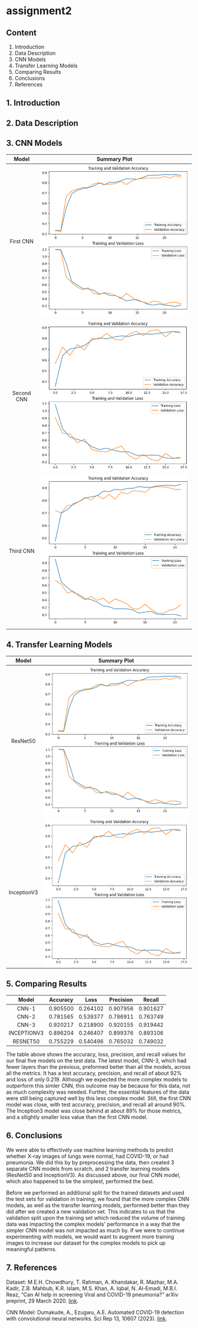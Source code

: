 # assignment2

## Content
1. Introduction
2. Data Description
3. CNN Models
4. Transfer Learning Models
5. Comparing Results
6. Conclusions
7. References

## 1. Introduction


## 2. Data Description


## 3. CNN Models

|Model|Summary Plot|
|:-:|:-:|
|First CNN|![cnn1](./visuals/cnn1.png)
|Second CNN|![cnn2](./visuals/cnn2.png)
|Third CNN|![cnn_best](./visuals/cnn_best.png)

## 4. Transfer Learning Models

|Model|Summary Plot|
|:-:|:-:|
|ResNet50|![resnet](./visuals/cnn1.png)
|InceptionV3|![inv](./visuals/cnn2.png)

## 5. Comparing Results
|Model|Accuracy|Loss|Precision|Recall|
|:-:|:-:|:-:|:-:|:-:|
|CNN-1 | 0.905500 | 0.264102 |  0.907956 | 0.901627|
|CNN-2 | 0.781565 | 0.539377 |  0.786911 | 0.763749|
|CNN-3 | 0.920217 | 0.218900 |  0.920155 | 0.919442|
|INCEPTIONV3 | 0.896204 | 0.246407 |  0.899376 | 0.893106|
|RESNET50 | 0.755229 | 0.540496 |  0.765032 | 0.749032|

The table above shows the accuracy, loss, precision, and recall values for our final five models on the test data. The latest model, CNN-3, which had fewer layers than the previous, preformed better than all the models, across all the metrics. It has a test accuracy, precision, and recall of about 92% and loss of only 0.219. Although we expected the more complex models to outperform this simler CNN, this outcome may be because for this data, not as much complexity was needed. Further, the essential features of the data were still being captured well by this less complex model. Still, the first CNN model was close, with test accuracy, precision, and recall all around 90%. The Inception3 model was close behind at about 89% for those metrics, and a sllightly smaller loss value than the first CNN model. 

## 6. Conclusions
We were able to effectively use machine learning methods to predict whether X-ray images of lungs were normal, had COVID-19, or had pneumonia. We did this by by preprocessing the data, then created 3 separate CNN models from scratch, and 2 transfer learning models (ResNet50 and InceptionV3). As discussed above, our final CNN model, which also happened to be the simplest, performed the best.

Before we performed an additional split for the trained datasets and used the test sets for validation in training, we found that the more complex CNN models, as well as the transfer learning models, performed better than they did after we created a new validation set. This indicates to us that the validation split upon the training set which reduced the volume of training data was impacting the complex models' performance in a way that the simpler CNN model was not impacted as much by. If we were to continue experimenting with models, we would want to augment more training images to increase our dataset for the complex models to pick up meaningful patterns.

## 7. References
Dataset: M.E.H. Chowdhury, T. Rahman, A. Khandakar, R. Mazhar, M.A. Kadir, Z.B. Mahbub, K.R. Islam, M.S. Khan, A. Iqbal, N. Al-Emadi, M.B.I. Reaz, “Can AI help in screening Viral and COVID-19 pneumonia?” arXiv preprint, 29 March 2020. [link](https://arxiv.org/abs/2003.13145). 

CNN Model: Dumakude, A., Ezugwu, A.E. Automated COVID-19 detection with convolutional neural networks. Sci Rep 13, 10607 (2023). [link](https://doi.org/10.1038/s41598-023-37743-4).
